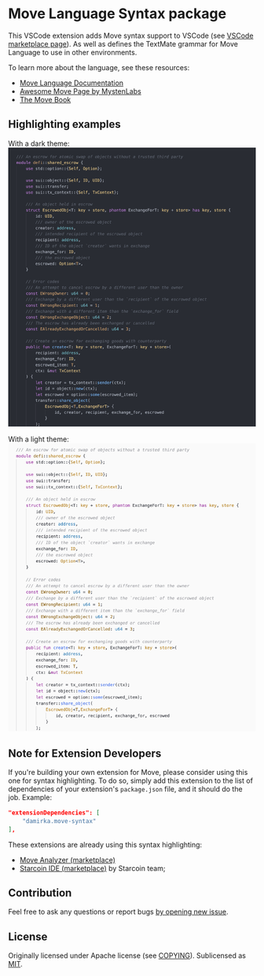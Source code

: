 # Move Language Syntax package

This VSCode extension adds Move syntax support to VSCode (see [VSCode marketplace page](https://marketplace.visualstudio.com/items?itemName=damirka.move-syntax)). As well as defines the TextMate grammar for Move Language to use in other environments.

To learn more about the language, see these resources:

- [Move Language Documentation](https://move-language.github.io/move/)
- [Awesome Move Page by MystenLabs](https://github.com/MystenLabs/awesome-move)
- [The Move Book](https://move-book.com)

## Highlighting examples

With a dark theme:
![Move syntax highlighting](https://github.com/damirka/move-syntax/raw/main/img/sample_dark.png)

With a light theme:
![Move syntax highlighting](https://github.com/damirka/move-syntax/raw/main/img/sample_light.png)

## Note for Extension Developers

If you're building your own extension for Move, please consider using this one for syntax highlighting. To do so, simply add this extension
to the list of dependencies of your extension's `package.json` file, and it should do the job. Example:

```json
"extensionDependencies": [
	"damirka.move-syntax"
],
```

These extensions are already using this syntax highlighting:

- [Move Analyzer (marketplace)](https://marketplace.visualstudio.com/items?itemName=move.move-analyzer)
- [Starcoin IDE (marketplace)](https://marketplace.visualstudio.com/items?itemName=starcoinorg.starcoin-ide) by Starcoin team;

## Contribution

Feel free to ask any questions or report bugs [by opening new issue](https://github.com/damirka/move-syntax/issues).

## License

Originally licensed under Apache license (see [COPYING](COPYING)).
Sublicensed as [MIT](LICENSE).
